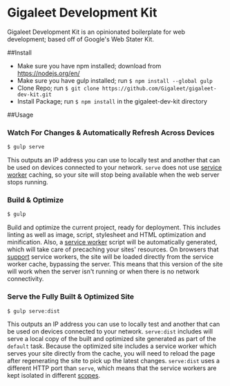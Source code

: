 # Gigaleet Development Kit
Gigaleet Development Kit is an opinionated boilerplate for web development; based off of Google's Web Stater Kit.

##Install
- Make sure you have npm installed; download from https://nodejs.org/en/
- Make sure you have gulp installed; run `$ npm install --global gulp`
- Clone Repo; run `$ git clone https://github.com/Gigaleet/gigaleet-dev-kit.git`
- Install Package; run `$ npm install` in the gigaleet-dev-kit directory

##Usage

### Watch For Changes & Automatically Refresh Across Devices

```sh
$ gulp serve
```

This outputs an IP address you can use to locally test and another that can be used on devices
connected to your network.
`serve` does not use [service worker](http://www.html5rocks.com/en/tutorials/service-worker/introduction/)
caching, so your site will stop being available when the web server stops running.

### Build & Optimize

```sh
$ gulp
```

Build and optimize the current project, ready for deployment.
This includes linting as well as image, script, stylesheet and HTML optimization and minification.
Also, a [service worker](http://www.html5rocks.com/en/tutorials/service-worker/introduction/)
script will be automatically generated, which will take care of precaching your sites' resources.
On browsers that [support](https://jakearchibald.github.io/isserviceworkerready/) service
workers, the site will be loaded directly from the service worker cache, bypassing the server.
This means that this version of the site will work when the server isn't running or when there is
no network connectivity.

### Serve the Fully Built & Optimized Site

```sh
$ gulp serve:dist
```

This outputs an IP address you can use to locally test and another that can be used on devices
connected to your network.
`serve:dist` includes will serve a local copy of the built and optimized site generated as part
of the `default` task.
Because the optimized site includes a service worker which serves your site directly from the
cache, you will need to reload the page after regenerating the site to pick up the latest changes.
`serve:dist` uses a different HTTP port than `serve`, which means that the service workers are
kept isolated in different [scopes](https://developer.mozilla.org/en-US/docs/Web/API/Service_Worker_API/Using_Service_Workers#Registering_your_worker).
